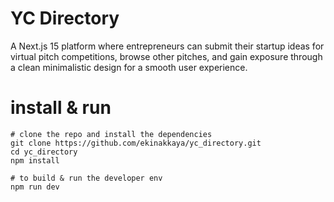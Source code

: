 # YC Directory

A Next.js 15 platform where entrepreneurs can submit their startup ideas for virtual pitch competitions, browse other pitches, and gain exposure through a clean minimalistic design for a smooth user experience.

# install & run

```
# clone the repo and install the dependencies
git clone https://github.com/ekinakkaya/yc_directory.git
cd yc_directory
npm install
```

```
# to build & run the developer env
npm run dev
```